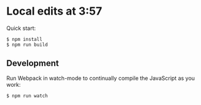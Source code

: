 # Local edits at 3:57

Quick start:

```
$ npm install
$ npm run build
````

## Development

Run Webpack in watch-mode to continually compile the JavaScript as you work:

```
$ npm run watch
```
